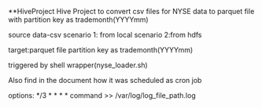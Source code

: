 **HiveProject
Hive Project to convert csv files for NYSE data to parquet file with partition key as trademonth(YYYYmm)

source data-csv scenario 1: from local scenario 2:from hdfs

target:parquet file partition key as trademonth(YYYYmm)

triggered by shell wrapper(nyse_loader.sh)

Also find in the document how it was scheduled as cron job

options: */3 * * * * command >> /var/log/log_file_path.log

